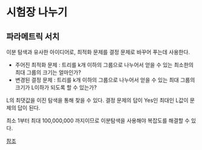 # 시험장 나누기

## 파라메트릭 서치

이분 탐색과 유사한 아이디어로, 최적화 문제를 결정 문제로 바꾸어 푸는데 사용한다.

- 주어진 최적화 문제 : 트리를 k개 이하의 그룹으로 나누어서 얻을 수 있는 최소한의 최대 그룹의 크기는 얼마인가?
- 변경된 결정 문제 : 트리를 k개 이하의 그룹으로 나누어서 얻을 수 있는 최대 그룹의 크기가 L이하가 되도록 할 수 있는가?

L의 최댓값을 이진 탐색을 통해 찾을 수 있다. 결정 문제의 답이 Yes인 최대인 L값이 문제의 답이 된다.

최소 1부터 최대 100,000,000 까지이므로 이분탐색을 사용해야 복잡도를 해결할 수 있다.

[참조](https://baaaaaaaaaaaaaaaaaaaaaaarkingdog.tistory.com/1003?category=916869)
